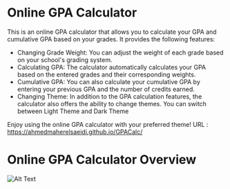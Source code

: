 # Online GPA Calculator

This is an online GPA calculator that allows you to calculate your GPA and cumulative GPA based on your grades. It provides the following features:

- Changing Grade Weight: You can adjust the weight of each grade based on your school's grading system.
- Calculating GPA: The calculator automatically calculates your GPA based on the entered grades and their corresponding weights.
- Cumulative GPA: You can also calculate your cumulative GPA by entering your previous GPA and the number of credits earned.
- Changing Theme: In addition to the GPA calculation features, the calculator also offers the ability to change themes. You can switch between Light Theme and Dark Theme


Enjoy using the online GPA calculator with your preferred theme!
URL : https://ahmedmaherelsaeidi.github.io/GPACalc/

# Online GPA Calculator Overview
![Alt Text](./assets/images/OnlineCalculatorOverview.jpg)




